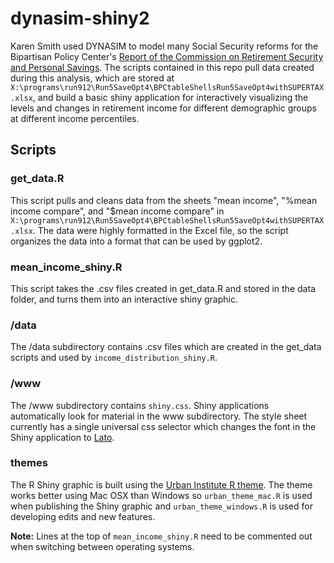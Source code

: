 # dynasim-shiny2

Karen Smith used DYNASIM to model many Social Security reforms for the Bipartisan Policy Center's [Report of the Commission on Retirement Security and Personal Savings](http://cdn.bipartisanpolicy.org/wp-content/uploads/2016/06/BPC-Retirement-Security-Report.pdf). The scripts contained in this repo pull data created during this analysis, which are stored at `X:\programs\run912\Run5SaveOpt4\BPCtableShellsRun5SaveOpt4withSUPERTAX.xlsx`, and build a basic shiny application for interactively visualizing the levels and changes in retirement income for different demographic groups at different income percentiles.

## Scripts

### get_data.R

This script pulls and cleans data from the sheets "mean income", "%mean income compare", and "$mean income compare" in `X:\programs\run912\Run5SaveOpt4\BPCtableShellsRun5SaveOpt4withSUPERTAX.xlsx`. The data were highly formatted in the Excel file, so the script organizes the data into a format that can be used by ggplot2. 

### mean_income_shiny.R

This script takes the .csv files created in get_data.R and stored in the data folder, and turns them into an interactive shiny graphic.  

### /data

The /data subdirectory contains .csv files which are created in the get_data scripts and used by `income_distribution_shiny.R`.

### /www

The /www subdirectory contains `shiny.css`. Shiny applications automatically look for material in the www subdirectory. The style sheet currently has a single universal css selector which changes the font in the Shiny application to [Lato](https://fonts.google.com/specimen/Lato). 

### themes

The R Shiny graphic is built using the [Urban Institute R theme](https://github.com/UrbanInstitute/urban_R_theme). The theme works better using Mac OSX than Windows so `urban_theme_mac.R` is used when publishing the Shiny graphic and `urban_theme_windows.R` is used for developing edits and new features. 

**Note:** Lines at the top of `mean_income_shiny.R` need to be commented out when switching between operating systems. 
